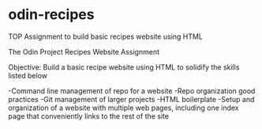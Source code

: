 # odin-recipes
TOP Assignment to build basic recipes website using HTML

The Odin Project Recipes Website Assignment

Objective: Build a basic recipe website using HTML to solidify the skills listed below

-Command line management of repo for a website
-Repo organization good practices
-Git management of larger projects
-HTML boilerplate
-Setup and organization of a website with multiple web pages, including one index page that conveniently links to the rest of the site

